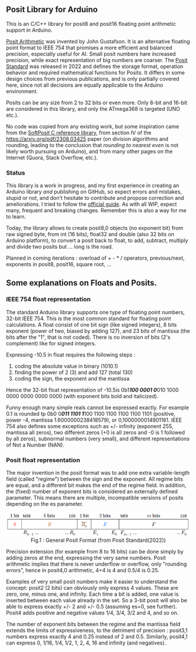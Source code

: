 ## Posit Library for Arduino

This is an C/C++ library for posit8 and posit16 floating point arithmetic support in Arduino.

[Posit Arithmetic](https://posithub.org/docs/Posits4.pdf) was invented by John Gustafson. It is an alternative floating point format to IEEE 754 that promises a more efficient and balanced precision, especially useful for AI. Small posit numbers hare increased precision, while exact representation of big numbers are coarser. The [Posit Standard](https://posithub.org/docs/posit_standard-2.pdf) was released in 2022 and defines the storage format, operation behavior and required mathematical functions for Posits. It differs in some design choices from previous publications, and is only partially covered here, since not all decisions are equally applicable to the Arduino environment.

Posits can be any size from 2 to 32 bits or even more. Only 8-bit and 16-bit are considered in this library, and only the ATmega368 is targeted (UNO etc.).



No code was copied from any existing work, but some inspiration came from the [SoftPosit C reference library](https://gitlab.com/cerlane/SoftPosit), from section IV of the https://arxiv.org/pdf/2308.03425 paper (on division algorithms and rounding, leading to the conclusion that *rounding to nearest even* is not likely worth pursuing on Arduino), and from many other pages on the Internet (Quora, Stack Overflow, etc.).

### Status 
This library is a work in progress, and my first experience in creating an Arduino library _and_ publishing on GitHub, so expect errors and mistakes, stupid or not, and don't hesitate to contribute and propose correction and ameliorations. I tried to follow the [official guide](https://docs.arduino.cc/learn/contributions/). 
As with all WIP, expect many, frequent and breaking changes. Remember this is also a way for me to learn.

Today, the library allows to create posit8,0 objects (no  exponent bit) from raw signed byte, from int (16 bits), float32 and double (also 32 bits on Arduino platform), to convert a posit back to float, to add, subtract, multiply and divide two posits but ... long is the road.

Planned in coming iterations : overload of + - * / operators, previous/next, exponents in posit8, posit16, square root, ...

## Some explanations on Floats and Posits.
### IEEE 754 float representation
The standard Arduino library supports one type of floating point numbers, 32-bit IEEE 754. This is the most common standard for floating point calculations. A float consist of one bit sign (like signed integers), 8 bits exponent (power of two, biased by adding 127), and 23 bits of mantissa (the bits after the "1", that is not coded). There is no inversion of bits (2's complement) like for signed integers.

Expressing -10.5 in float requires the following steps :
1. coding the absolute value in binary (1010.1)
2. finding the power of 2 (3) and add 127 (total 130)
3. coding the sign, the exponent and the mantissa

Hence the 32-bit float representation of -10.5is 0b1***100 0001 0***010 1000 0000 0000 0000 0000 (with exponent bits bold and italicized). 

Funny enough many simple reals cannot be expressed exactly. For example 0.1 is rounded tp 0b0 0***011 1101 1***100 1100 1100 1100 1100 1101 (positive, power -4, mantissa 1.6000000238418579), or 0,1000000014901161. IEEE 754 also defines some exceptions such as +/- infinity (exponent 255, mantissa all zeros), two different zeros (+0 is all zeros and -0 is 1 followed by all zeros), subnormal numbers (very small), and different representations of Not a Number (NAN).

### Posit float representation
The major invention in the posit format was to add one extra variable-length field (called "regime") between the sign and the exponent. All regime bits are equal, and a different bit makes the end of the regime field. In addition, the (fixed) number of exponent bits is considered an externally defined parameter. This means there are multiple, incompatible versions of posits depending on the es parameter.

<p align="center"><img src="posit_standard_format.png"><br>
Fig.1 : General Posit Format (from Posit Standard(2022))
</p>

Precision extension (for example from 8 to 16 bits) can be done simply by adding zeros at the end, expressing the very same numbers. Posit arithmetic implies that there is never underflow or overflow, only "rounding errors", hence in posit4,0 arithmetic, 4+4 is 4 and 0.5/4 is 0.25. 

Examples of very small posit numbers make it easier to understand the concept: posit2 (2 bits) can obviously only express 4 values. These are zero, one, minus one, and infinity. Each time a bit is added, one value is inserted between each value already in the set. So a 3-bit posit will also be able to express exactly +/- 2 and +/- 0.5 (assuming es=0, see further). Posit4 adds positive and negative values 1/4, 3/4, 3/2 and 4, and so on. 

The number of exponent bits between the regime and the mantissa field extends the limits of expressiveness, to the detriment of precision : posit3,1 numbers express exactly 4 and 0.25 instead of 2 and 0.5. Similarly, posit4,1 can express 0, 1/16, 1/4, 1/2, 1, 2, 4, 16 and infinity (and negatives).
